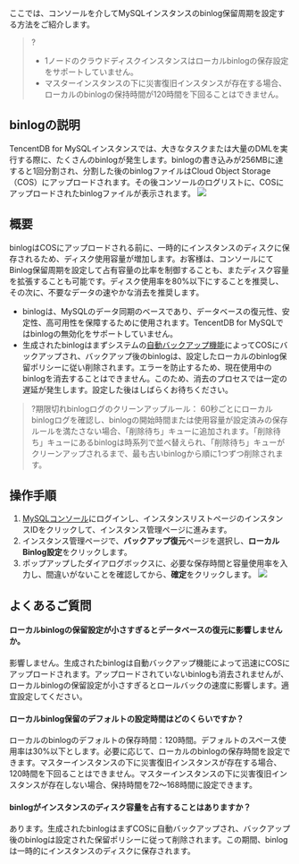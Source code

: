 ここでは、コンソールを介してMySQLインスタンスのbinlog保留周期を設定する方法をご紹介します。
>?
>- 1ノードのクラウドディスクインスタンスはローカルbinlogの保存設定をサポートしていません。
>- マスターインスタンスの下に災害復旧インスタンスが存在する場合、ローカルのbinlogの保持時間が120時間を下回ることはできません。 

## binlogの説明
TencentDB for MySQLインスタンスでは、大きなタスクまたは大量のDMLを実行する際に、たくさんのbinlogが発生します。binlogの書き込みが256MBに達すると1回分割され、分割した後のbinlogファイルはCloud Object Storage（COS）にアップロードされます。その後コンソールのログリストに、COSにアップロードされたbinlogファイルが表示されます。
![](https://main.qcloudimg.com/raw/bcf3d0d2ac291ccebbcfebea05fd11f1.png)

## 概要
binlogはCOSにアップロードされる前に、一時的にインスタンスのディスクに保存されるため、ディスク使用容量が増加します。お客様は、コンソールにてBinlog保留周期を設定して占有容量の比率を制御することも、またディスク容量を拡張することも可能です。ディスク使用率を80%以下にすることを推奨し、その次に、不要なデータの速やかな消去を推奨します。
- binlogは、MySQLのデータ同期のベースであり、データベースの復元性、安定性、高可用性を保障するために使用されます。TencentDB for MySQLではbinlogの無効化をサポートしていません。
- 生成されたbinlogはまずシステムの[自動バックアップ機能](https://intl.cloud.tencent.com/document/product/236/37796)によってCOSにバックアップされ、バックアップ後のbinlogは、設定したローカルのbinlog保留ポリシーに従い削除されます。エラーを防止するため、現在使用中のbinlogを消去することはできません。このため、消去のプロセスでは一定の遅延が発生します。設定した後はしばらくお待ちください。
>?期限切れbinlogログのクリーンアップルール：
>60秒ごとにローカルbinlogログを確認し、binlogの開始時間または使用容量が設定済みの保存ルールを満たさない場合、「削除待ち」キューに追加されます。「削除待ち」キューにあるbinlogは時系列で並べ替えられ、「削除待ち」キューがクリーンアップされるまで、最も古いbinlogから順に1つずつ削除されます。

## 操作手順
1. [MySQLコンソール](https://console.cloud.tencent.com/cdb)にログインし、インスタンスリストページのインスタンスIDをクリックして、インスタンス管理ページに進みます。
2. インスタンス管理ページで、**バックアップ復元**ページを選択し、**ローカルBinlog設定**をクリックします。
3. ポップアップしたダイアログボックスに、必要な保存時間と容量使用率を入力し、間違いがないことを確認してから、**確定**をクリックします。
![](https://staticintl.cloudcachetci.com/yehe/backend-news/e5xL948_37.png)

## よくあるご質問
#### ローカルbinlogの保留設定が小さすぎるとデータベースの復元に影響しませんか。
影響しません。生成されたbinlogは自動バックアップ機能によって迅速にCOSにアップロードされます。アップロードされていないbinlogも消去されませんが、ローカルbinlogの保留設定が小さすぎるとロールバックの速度に影響します。適宜設定してください。

#### ローカルbinlog保留のデフォルトの設定時間はどのくらいですか？
ローカルのbinlogのデフォルトの保存時間：120時間。デフォルトのスペース使用率は30%以下とします。必要に応じて、ローカルのbinlogの保存時間を設定できます。マスターインスタンスの下に災害復旧インスタンスが存在する場合、120時間を下回ることはできません。マスターインスタンスの下に災害復旧インスタンスが存在しない場合、保持時間を72～168時間に設定できます。

#### binlogがインスタンスのディスク容量を占有することはありますか？
あります。生成されたbinlogはまずCOSに自動バックアップされ、バックアップ後のbinlogは設定された保留ポリシーに従って削除されます。この期間、binlogは一時的にインスタンスのディスクに保存されます。
